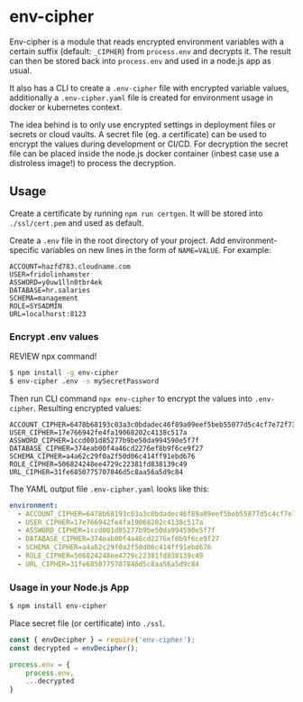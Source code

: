 # env-cipher

Env-cipher is a module that reads encrypted environment variables with a certain suffix (default: `_CIPHER`) from `process.env` and decrypts it. The result can then be stored back into `process.env` and used in a node.js app as usual.

It also has a CLI to create a `.env-cipher` file with encrypted variable values, additionally a `.env-cipher.yaml` file is created for environment usage in docker or kubernetes context.

The idea behind is to only use encrypted settings in deployment files or secrets or cloud vaults. A secret file (eg. a certificate) can be used to encrypt the values during development or CI/CD. For decryption the secret file can be placed inside the node.js docker container (inbest case use a distroless image!) to process the decryption.

## Usage

Create a certificate by running `npm run certgen`. It will be stored into `./ssl/cert.pem` and used as default.

Create a `.env` file in the root directory of your project. Add environment-specific variables on new lines in the form of `NAME=VALUE`. For example:

```dosini
ACCOUNT=hazfd783.cloudname.com
USER=fridolinhamster
ASSWORD=y0uw1lln0tbr4ek
DATABASE=hr.salaries
SCHEMA=management
ROLE=SYSADMIN
URL=localhorst:8123
```
### Encrypt .env values

REVIEW npx command!
```bash
$ npm install -g env-cipher
$ env-cipher .env -s mySecretPassword
```

Then run CLI command `npx env-cipher` to encrypt the values into `.env-cipher`. Resulting encrypted values:
```dosini
ACCOUNT_CIPHER=6478b68193c03a3c0bdadec46f89a09eef5beb55077d5c4cf7e72f733d3d75b4
USER_CIPHER=17e766942fe4fa19068202c4138c517a
ASSWORD_CIPHER=1ccd001d85277b9be50da994590e5f7f
DATABASE_CIPHER=374eab00f4a46cd2276ef8b9f6ce9f27
SCHEMA_CIPHER=a4a62c29f0a2f50d06c414ff91ebd676
ROLE_CIPHER=506824248ee4729c22381fd838139c49
URL_CIPHER=31fe6850775707846d5c8aa56a5d9c84
```
The YAML output file `.env-cipher.yaml` looks like this:
```yaml
environment:
  - ACCOUNT_CIPHER=6478b68193c03a3c0bdadec46f89a09eef5beb55077d5c4cf7e72f733d3d75b4
  - USER_CIPHER=17e766942fe4fa19068202c4138c517a
  - ASSWORD_CIPHER=1ccd001d85277b9be50da994590e5f7f
  - DATABASE_CIPHER=374eab00f4a46cd2276ef8b9f6ce9f27
  - SCHEMA_CIPHER=a4a62c29f0a2f50d06c414ff91ebd676
  - ROLE_CIPHER=506824248ee4729c22381fd838139c49
  - URL_CIPHER=31fe6850775707846d5c8aa56a5d9c84
```

### Usage in your Node.js App

```bash
$ npm install env-cipher
```

Place secret file (or certificate) into `./ssl`.

```javascript
const { envDecipher } = require('env-cipher');
const decrypted = envDecipher();

process.env = {
    process.env,
    ...decrypted
}
```
